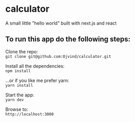 # calculator
A small little "hello world" built with next.js and react

## To run this app do the following steps:

Clone the repo:  
`git clone git@github.com:Ojvind/calculator.git`

Install all the dependencies:  
`npm install`

...or if you like me prefer yarn:  
`yarn install`

Start the app:  
`yarn dev`

Browse to:  
`http://localhost:3000`

